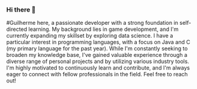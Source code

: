 ### Hi there 👋

#Guilherme here, a passionate developer with a strong foundation in self-directed learning. My background lies in game development, and I'm currently expanding my skillset  by exploring data science. I have a particular interest in programming languages, with a focus on Java and C (my primary language for the past year). While I'm constantly seeking to broaden my knowledge base, I've gained valuable experience through a diverse range of personal projects and by utilizing various industry tools. I'm highly motivated to continuously learn and contribute, and I'm always eager to connect with fellow professionals in the field. Feel free to reach out!
